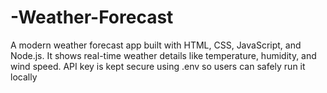 # -Weather-Forecast
A modern weather forecast app built with HTML, CSS, JavaScript, and Node.js. It shows real-time weather details like temperature, humidity, and wind speed. API key is kept secure using .env so users can safely run it locally
